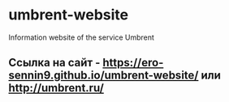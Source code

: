# umbrent-website
Information website of the service Umbrent
## Ссылка на сайт - https://ero-sennin9.github.io/umbrent-website/ или http://umbrent.ru/